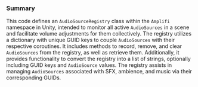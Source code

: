 ### Summary

This code defines an `AudioSourceRegistry` class within the `Amplifi` namespace in Unity, intended to monitor all active `AudioSources` in a scene and facilitate volume adjustments for them collectively. The registry utilizes a dictionary with unique GUID keys to couple `AudioSources` with their respective coroutines. It includes methods to record, remove, and clear `AudioSources` from the registry, as well as retrieve them. Additionally, it provides functionality to convert the registry into a list of strings, optionally including GUID keys and `AudioSource` values. The registry assists in managing `AudioSources` associated with SFX, ambience, and music via their corresponding GUIDs.